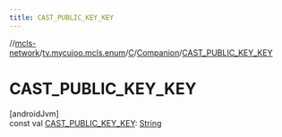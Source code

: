 ```yaml
---
title: CAST_PUBLIC_KEY_KEY
---
```

//[mcls-network](../../../../index.html)/[tv.mycujoo.mcls.enum](../../index.html)/[C](../index.html)/[Companion](index.html)/[CAST_PUBLIC_KEY_KEY](-c-a-s-t_-p-u-b-l-i-c_-k-e-y_-k-e-y.html)



# CAST_PUBLIC_KEY_KEY



[androidJvm]\
const val [CAST_PUBLIC_KEY_KEY](-c-a-s-t_-p-u-b-l-i-c_-k-e-y_-k-e-y.html): [String](https://kotlinlang.org/api/latest/jvm/stdlib/kotlin/-string/index.html)




